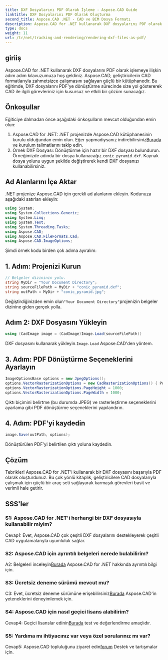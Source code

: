 ```yaml
---
title: DXF Dosyalarını PDF Olarak İşleme - Aspose.CAD Guide
linktitle: DXF Dosyalarını PDF Olarak Oluşturma
second_title: Aspose.CAD .NET - CAD ve BIM Dosya Formatı
description: Aspose.CAD for .NET kullanarak DXF dosyalarını PDF olarak işlemeye ilişkin nihai kılavuzu keşfedin. Adım adım eğitimimizle CAD dosyalarını zahmetsizce dönüştürün.
type: docs
weight: 11
url: /tr/net/tracking-and-rendering/rendering-dxf-files-as-pdf/
---
```

## giriiş

Aspose.CAD for .NET kullanarak DXF dosyalarını PDF olarak işlemeye ilişkin adım adım kılavuzumuza hoş geldiniz. Aspose.CAD, geliştiricilerin CAD formatlarıyla zahmetsizce çalışmasını sağlayan güçlü bir kütüphanedir. Bu eğitimde, DXF dosyalarını PDF'ye dönüştürme sürecinde size yol göstererek CAD ile ilgili görevleriniz için kusursuz ve etkili bir çözüm sunacağız.

## Önkoşullar

Eğiticiye dalmadan önce aşağıdaki önkoşulların mevcut olduğundan emin olun:
1.  Aspose.CAD for .NET: .NET projenizde Aspose.CAD kütüphanesinin kurulu olduğundan emin olun. Eğer yapmadıysanız indirebilirsiniz[Burada](https://releases.aspose.com/cad/net/) ve kurulum talimatlarını takip edin.
2.  Örnek DXF Dosyası: Dönüştürme için hazır bir DXF dosyası bulundurun. Örneğimizde adında bir dosya kullanacağız.`conic_pyramid.dxf`. Kaynak dosya yolunu uygun şekilde değiştirerek kendi DXF dosyanızı kullanabilirsiniz.

## Ad Alanlarını İçe Aktar

.NET projenize Aspose.CAD için gerekli ad alanlarını ekleyin. Kodunuza aşağıdaki satırları ekleyin:

```csharp
using System;
using System.Collections.Generic;
using System.Linq;
using System.Text;
using System.Threading.Tasks;
using Aspose.CAD;
using Aspose.CAD.FileFormats.Cad;
using Aspose.CAD.ImageOptions;
```
Şimdi örnek kodu birden çok adıma ayıralım:

## 1. Adım: Projenizi Kurun

```csharp
// Belgeler dizininin yolu.
string MyDir = "Your Document Directory";
string sourceFilePath = MyDir + "conic_pyramid.dxf";
string outPath = MyDir + "conic_pyramid.jpg";
```
 Değiştirdiğinizden emin olun`"Your Document Directory"`projenizin belgeler dizinine giden gerçek yolla.

## Adım 2: DXF Dosyasını Yükleyin

```csharp
using (CadImage image = (CadImage)Image.Load(sourceFilePath))
```
 DXF dosyasını kullanarak yükleyin.`Image.Load` Aspose.CAD'den yöntem.

## 3. Adım: PDF Dönüştürme Seçeneklerini Ayarlayın

```csharp
ImageOptionsBase options = new JpegOptions();
options.VectorRasterizationOptions = new CadRasterizationOptions() { PdfProductLocation = MyDir };
options.VectorRasterizationOptions.PageHeight = 1000;
options.VectorRasterizationOptions.PageWidth = 1000;
```

Çıktı biçimini belirtme (bu durumda JPEG) ve rasterleştirme seçeneklerini ayarlama gibi PDF dönüştürme seçeneklerini yapılandırın.

## 4. Adım: PDF'yi kaydedin

```csharp
image.Save(outPath, options);
```

Dönüştürülen PDF'yi belirtilen çıktı yoluna kaydedin.

## Çözüm

Tebrikler! Aspose.CAD for .NET'i kullanarak bir DXF dosyasını başarıyla PDF olarak oluşturdunuz. Bu çok yönlü kitaplık, geliştiricilere CAD dosyalarıyla çalışmak için güçlü bir araç seti sağlayarak karmaşık görevleri basit ve verimli hale getirir.

## SSS'ler

### S1: Aspose.CAD for .NET'i herhangi bir DXF dosyasıyla kullanabilir miyim?

Cevap1: Evet, Aspose.CAD çok çeşitli DXF dosyalarını destekleyerek çeşitli CAD uygulamalarıyla uyumluluk sağlar.

### S2: Aspose.CAD için ayrıntılı belgeleri nerede bulabilirim?

 A2: Belgeleri inceleyin[Burada](https://reference.aspose.com/cad/net/) Aspose.CAD for .NET hakkında ayrıntılı bilgi için.

### S3: Ücretsiz deneme sürümü mevcut mu?

 C3: Evet, ücretsiz deneme sürümüne erişebilirsiniz[Burada](https://releases.aspose.com/) Aspose.CAD'in yeteneklerini deneyimlemek için.

### S4: Aspose.CAD için nasıl geçici lisans alabilirim?

 Cevap4: Geçici lisanslar edinin[Burada](https://purchase.aspose.com/temporary-license/) test ve değerlendirme amaçlıdır.

### S5: Yardıma mı ihtiyacınız var veya özel sorularınız mı var?

 Cevap5: Aspose.CAD topluluğunu ziyaret edin[forum](https://forum.aspose.com/c/cad/19) Destek ve tartışmalar için.